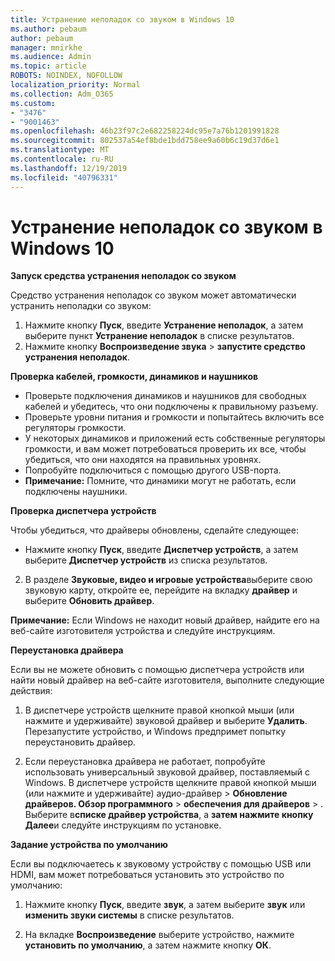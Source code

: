 ```yaml
---
title: Устранение неполадок со звуком в Windows 10
ms.author: pebaum
author: pebaum
manager: mnirkhe
ms.audience: Admin
ms.topic: article
ROBOTS: NOINDEX, NOFOLLOW
localization_priority: Normal
ms.collection: Adm_O365
ms.custom:
- "3476"
- "9001463"
ms.openlocfilehash: 46b23f97c2e682258224dc95e7a76b1201991828
ms.sourcegitcommit: 802537a54ef8bde1bdd758ee9a60b6c19d37d6e1
ms.translationtype: MT
ms.contentlocale: ru-RU
ms.lasthandoff: 12/19/2019
ms.locfileid: "40796331"
---
```

# <a name="troubleshooting-audio-problems-in-windows-10"></a>Устранение неполадок со звуком в Windows 10

**Запуск средства устранения неполадок со звуком**

Средство устранения неполадок со звуком может автоматически устранить неполадки со звуком: 

1. Нажмите кнопку **Пуск**, введите **Устранение неполадок**, а затем выберите пункт **Устранение неполадок** в списке результатов. 
2. Нажмите кнопку **Воспроизведение звука** > **запустите средство устранения неполадок**.

**Проверка кабелей, громкости, динамиков и наушников**

- Проверьте подключения динамиков и наушников для свободных кабелей и убедитесь, что они подключены к правильному разъему.
- Проверьте уровни питания и громкости и попытайтесь включить все регуляторы громкости.
- У некоторых динамиков и приложений есть собственные регуляторы громкости, и вам может потребоваться проверить их все, чтобы убедиться, что они находятся на правильных уровнях.
- Попробуйте подключиться с помощью другого USB-порта.
- **Примечание:** Помните, что динамики могут не работать, если подключены наушники.

**Проверка диспетчера устройств**

Чтобы убедиться, что драйверы обновлены, сделайте следующее:

- Нажмите кнопку **Пуск**, введите **Диспетчер устройств**, а затем выберите **Диспетчер устройств** из списка результатов.

2. В разделе **Звуковые, видео и игровые устройства**выберите свою звуковую карту, откройте ее, перейдите на вкладку **драйвер** и выберите **Обновить драйвер**. 

**Примечание:** Если Windows не находит новый драйвер, найдите его на веб-сайте изготовителя устройства и следуйте инструкциям.

**Переустановка драйвера**

Если вы не можете обновить с помощью диспетчера устройств или найти новый драйвер на веб-сайте изготовителя, выполните следующие действия: 

1. В диспетчере устройств щелкните правой кнопкой мыши (или нажмите и удерживайте) звуковой драйвер и выберите **Удалить**. Перезапустите устройство, и Windows предпримет попытку переустановить драйвер.

2. Если переустановка драйвера не работает, попробуйте использовать универсальный звуковой драйвер, поставляемый с Windows. В диспетчере устройств щелкните правой кнопкой мыши (или нажмите и удерживайте) аудио-драйвер > **Обновление драйверов. Обзор программного** > **обеспечения для драйверов** > . Выберите в**списке драйвер устройства**, а **затем нажмите кнопку** **Далее**и следуйте инструкциям по установке.

**Задание устройства по умолчанию**

Если вы подключаетесь к звуковому устройству с помощью USB или HDMI, вам может потребоваться установить это устройство по умолчанию: 

1. Нажмите кнопку **Пуск**, введите **звук**, а затем выберите **звук** или **изменить звуки системы** в списке результатов.

2. На вкладке **Воспроизведение** выберите устройство, нажмите **установить по умолчанию**, а затем нажмите кнопку **ОК**.


